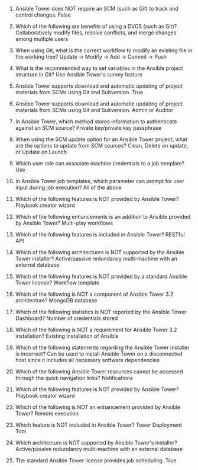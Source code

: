 1. Ansible Tower does NOT require an SCM (such as Git) to track and control changes.
False

2. Which of the following are benefits of using a DVCS (such as Git)?
Collaboratively modify files, resolve conflicts, and merge changes among multiple users

3. When using Git, what is the correct workflow to modify an existing file in the working tree?
Update -> Modify -> Add -> Commit -> Push

4. What is the recommended way to set variables in the Ansible project structure in Git?
Use Ansible Tower's survey feature

5. Ansible Tower supports download and automatic updating of project materials from SCMs using Git and Subversion.
True

6. Ansible Tower supports download and automatic updating of project materials from SCMs using Git and Subversion.
Admin or Auditor

7. In Ansible Tower, which method stores information to authenticate against an SCM source?
Private key/private key passphrase

8. When using the SCM update option for an Ansible Tower project, what are the options to update from SCM sources?
Clean, Delete on update, or Update on Launch

9. Which user role can associate machine credentials to a job template?
Use

10. In Ansible Tower job templates, which parameter can prompt for user input during job execution?
All of the above

11. Which of the following features is NOT provided by Ansible Tower?
Playbook creator wizard

12. Which of the following enhancements is an addition to Ansible provided by Ansible Tower?
Multi-play workflows

13. Which of the following features is included in Ansible Tower?
RESTful API

14. Which of the following architectures is NOT supported by the Ansible Tower installer?
Active/passive redundancy multi-machine with an external database

15. Which of the following features is NOT provided by a standard Ansible Tower license?
Workflow template

16. Which of the following is NOT a component of Ansible Tower 3.2 architecture?
MongoDB database

17. Which of the following statistics is NOT reported by the Ansible Tower Dashboard?
Number of credentials stored

18. Which of the following is NOT a requirement for Ansible Tower 3.2 installation?
Existing installation of Ansible

19. Which of the following statements regarding the Ansible Tower installer is incorrect?
Can be used to install Ansible Tower on a disconnected host since it includes all necessary software dependencies

20. Which of the following Ansible Tower resources cannot be accessed through the quick navigation links?
Notifications

21. Which of the following features is NOT provided by Ansible Tower?
Playbook creator wizard

22. Which of the following is NOT an enhancement provided by Ansible Tower?
Remote execution

23. Which feature is NOT included in Ansible Tower?
Tower Deployment Tool

24. Which architecture is NOT supported by Ansible Tower's installer?
Active/passive redundancy multi-machine with an external database

25. The standard Ansible Tower license provides job scheduling.
True
